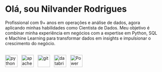 # Olá, sou Nilvander Rodrigues 

Profissional com 9+ anos em operações e análise de dados, agora aplicando minhas habilidades como Cientista de Dados. Meu objetivo é combinar minha experiência em negócios com a expertise em Python, SQL e Machine Learning para transformar dados em insights e impulsionar o crescimento do negócio.

##

<img
  align="left"
  alt="python"
  title="python"
  width="40px"
  style="padding-right: 10px;"
  src="https://cdn.jsdelivr.net/gh/devicons/devicon@latest/icons/python/python-original.svg"
/>
<img
  align="left"
  alt="apache-spark"
  title="apache-spark"
  width="40px"
  style="padding-right: 10px;"
  src="https://cdn.jsdelivr.net/gh/devicons/devicon@latest/icons/apachespark/apachespark-original-wordmark.svg"
/>
<img
  align="left"
  alt="git"
  title="git"
  width="40px"
  style="padding-right: 10px;"
  src="https://cdn.jsdelivr.net/gh/devicons/devicon@latest/icons/git/git-original.svg"
/>
<img 
  align="left"
  alt="databricks"
  title="databricks"
  width="40px"
  style="padding-right: 10px;"
  src="https://cdn.simpleicons.org/databricks" 
  />
<img 
  alt="Power BI"
  title="Power BI"
  width="40px"
  style="padding-right:10px;" 
  src="https://raw.githubusercontent.com/microsoft/PowerBI-Icons/main/SVG/Power-BI.svg"
/>
